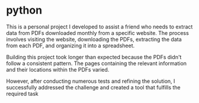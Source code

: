 # python

This is a personal project I developed to assist a friend who needs to extract data from PDFs downloaded monthly from a specific website. The process involves visiting the website, downloading the PDFs, extracting the data from each PDF, and organizing it into a spreadsheet.

Building this project took longer than expected because the PDFs didn't follow a consistent pattern. The pages containing the relevant information and their locations within the PDFs varied.

However, after conducting numerous tests and refining the solution, I successfully addressed the challenge and created a tool that fulfills the required task
